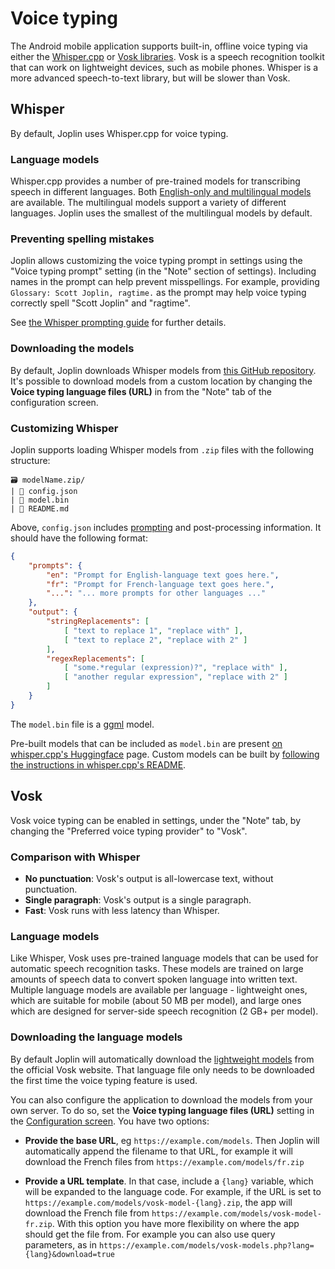# Voice typing

The Android mobile application supports built-in, offline voice typing via either the [Whisper.cpp](https://github.com/ggerganov/whisper.cpp) or [Vosk libraries](https://alphacephei.com/vosk/). Vosk is a speech recognition toolkit that can work on lightweight devices, such as mobile phones. Whisper is a more advanced speech-to-text library, but will be slower than Vosk.

## Whisper

By default, Joplin uses Whisper.cpp for voice typing.

### Language models

Whisper.cpp provides a number of pre-trained models for transcribing speech in different languages. Both [English-only and multilingual models](https://github.com/openai/whisper?tab=readme-ov-file#available-models-and-languages) are available. The multilingual models support a variety of different languages. Joplin uses the smallest of the multilingual models by default.

### Preventing spelling mistakes

Joplin allows customizing the voice typing prompt in settings using the "Voice typing prompt" setting (in the "Note" section of settings). Including names in the prompt can help prevent misspellings. For example, providing `Glossary: Scott Joplin, ragtime.` as the prompt may help voice typing correctly spell "Scott Joplin" and "ragtime".

See [the Whisper prompting guide](https://cookbook.openai.com/examples/whisper_prompting_guide#pass-names-in-the-prompt-to-prevent-misspellings) for further details.

### Downloading the models

By default, Joplin downloads Whisper models from [this GitHub repository](https://github.com/joplin/voice-typing-models). It's possible to download models from a custom location by changing the **Voice typing language files (URL)** in from the "Note" tab of the configuration screen.

### Customizing Whisper

Joplin supports loading Whisper models from `.zip` files with the following structure:
```
🗃️ modelName.zip/
| 📄 config.json
| 📄 model.bin
| 📄 README.md
```

Above, `config.json` includes [prompting](https://cookbook.openai.com/examples/whisper_prompting_guide) and post-processing information. It should have the following format:
```json
{
	"prompts": {
		"en": "Prompt for English-language text goes here.",
		"fr": "Prompt for French-language text goes here.",
        "...": "... more prompts for other languages ..."
	},
	"output": {
		"stringReplacements": [
			[ "text to replace 1", "replace with" ],
			[ "text to replace 2", "replace with 2" ]
		],
		"regexReplacements": [
			[ "some.*regular (expression)?", "replace with" ],
			[ "another regular expression", "replace with 2" ]
		]
	}
}
```

The `model.bin` file is a [ggml](https://github.com/ggml-org/ggml) model.

Pre-built models that can be included as `model.bin` are present [on whisper.cpp's Huggingface](https://huggingface.co/ggerganov/whisper.cpp/tree/main) page. Custom models can be built by [following the instructions in whisper.cpp's README](https://github.com/ggerganov/whisper.cpp/blob/d682e150908e10caa4c15883c633d7902d385237/models/README.md?plain=1#L74).


## Vosk

Vosk voice typing can be enabled in settings, under the "Note" tab, by changing the "Preferred voice typing provider" to "Vosk".

### Comparison with Whisper

- **No punctuation**: Vosk's output is all-lowercase text, without punctuation.
- **Single paragraph**: Vosk's output is a single paragraph.
- **Fast**: Vosk runs with less latency than Whisper.

### Language models

Like Whisper, Vosk uses pre-trained language models that can be used for automatic speech recognition tasks. These models are trained on large amounts of speech data to convert spoken language into written text. Multiple language models are available per language - lightweight ones, which are suitable for mobile (about 50 MB per model), and large ones which are designed for server-side speech recognition (2 GB+ per model).

### Downloading the language models

By default Joplin will automatically download the [lightweight models](https://alphacephei.com/vosk/models) from the official Vosk website. That language file only needs to be downloaded the first time the voice typing feature is used.

You can also configure the application to download the models from your own server. To do so, set the **Voice typing language files (URL)** setting in the [Configuration screen](https://github.com/laurent22/joplin/blob/dev/readme/apps/config_screen.md). You have two options:

* **Provide the base URL**, eg `https://example.com/models`. Then Joplin will automatically append the filename to that URL, for example it will download the French files from `https://example.com/models/fr.zip`

* **Provide a URL template**. In that case, include a `{lang}` variable, which will be expanded to the language code. For example, if the URL is set to `https://example.com/models/vosk-model-{lang}.zip`, the app will download the French file from `https://example.com/models/vosk-model-fr.zip`. With this option you have more flexibility on where the app should get the file from. For example you can also use query parameters, as in `https://example.com/models/vosk-models.php?lang={lang}&download=true`